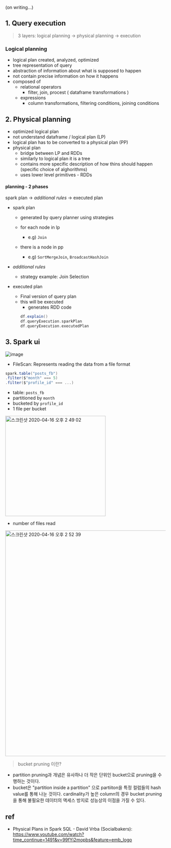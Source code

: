 (on writing...)

## 1. Query execution

> 3 layers: 
> logical planning -> physical planning -> execution

### Logical planning 
- logical plan created, analyzed, optimized
- tree representation of query
- abstraction of information about what is supposed to happen
- not contain precise information on how it happens
- composed of
  - relational operators 
    - filter, join, procest ( dataframe transformations )
  - expressions
    - column transformations, filtering conditions, joining conditions
    
## 2. Physical planning
- optimized logical plan
- not understand dataframe / logical plan (LP)
- logical plan has to be converted to a physical plan (PP)
- physical plan
  - bridge between LP and RDDs
  - similarly to logical plan it is a tree
  - contains more specific description of how thins should happen (specific choice of alghorithms)
  - uses lower level primitives - RDDs
  
#### planning - 2 phases

spark plan -> _additional rules_ -> executed plan

- spark plan
  - generated by query planner using strategies
  - for each node in lp
    - e.g) `Join`
  
  - there is a node in pp
    - e.g) `SortMergeJoin`, `BroadcastHashJoin`

- _additional rules_
  - strategy example: Join Selection
  

- executed plan
  - Final version of query plan
  - this will be executed
    - generates RDD code
    ```scala
    df.explain()
    df.queryExecution.sparkPlan
    df.queryExecution.executedPlan
    ```
    
## 3. Spark ui

![image](https://user-images.githubusercontent.com/13671946/79093388-1edfcc00-7d8f-11ea-867f-1b59b1e2aa42.png)

- FileScan: Represents reading the data from a file format
```scala
spark.table("posts_fb")
.filter($"month" === 5)
.filter($"profile_id" === ...)
```
- table: `posts_fb`
- partitioned by `month`
- bucketed by `profile_id`
- 1 file per bucket

<img width="315" alt="스크린샷 2020-04-16 오후 2 49 02" src="https://user-images.githubusercontent.com/13671946/79419264-75e4db80-7ff1-11ea-8632-aec0f73645fb.png">

- number of files read
<img width="709" alt="스크린샷 2020-04-16 오후 2 52 39" src="https://user-images.githubusercontent.com/13671946/79419533-f0adf680-7ff1-11ea-996c-503d0b8fcc38.png">


> bucket pruning 이란?
- partition pruning과 개념은 유사하나 더 작은 단위인 bucket으로 pruning을 수행하는 것이다. 
- bucket은 "partition inside a partition" 으로 partiiton을 특정 컬럼들의 hash value를 통해 나눈 것이다. cardinality가 높은 column의 경우 bucket pruning을 통해 불필요한 데이터의 액세스 방지로 성능상의 이점을 가질 수 있다.
  


## ref
- Physical Plans in Spark SQL - David Vrba (Socialbakers): https://www.youtube.com/watch?time_continue=1491&v=99fYi2mopbs&feature=emb_logo
